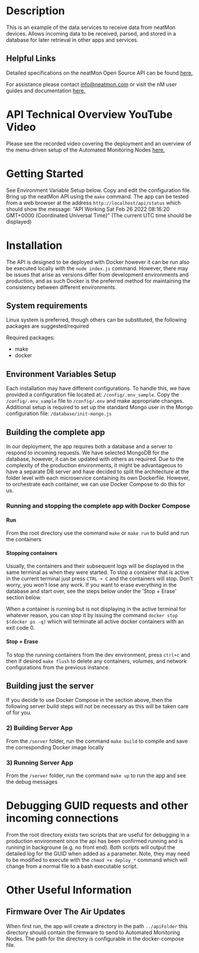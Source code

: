 # Description
This is an example of the data services to receive data from neatMon devices.  Allows incoming data to be received, parsed, and stored in a database for later retrieval in other apps and services.

## Helpful Links
Detailed specifications on the neatMon Open Source API can be found [here.](https://neatmon-inc.github.io/neatmon.api/)

For assistance please contact info@neatmon.com or visit the nM user guides and documentation [here.](https://info.neatmon.com/)

# API Technical Overview YouTube Video
Please see the recorded video covering the deployment and an overview of the menu-driven setup of the Automated Monitoring Nodes [here.](https://www.youtube.com/watch?v=SwGXM8TaJbA&t=304s)

# Getting Started
See Environment Variable Setup below. Copy and edit the configuration file.  Bring up the neatMon API using the `make` command. The app can be tested from a web browser at the address `http://localhost/api/status` which should show the message: "API Working Sat Feb 26 2022 08:16:20 GMT+0000 (Coordinated Universal Time)" (The current UTC time should be displayed)

# Installation
The API is designed to be deployed with Docker however it can be run also be executed locally with the `node index.js` command.  However, there may be issues that arise as versions differ from development environments and production, and as such Docker is the preferred method for maintaining the consistency between different environments.

## System requirements
Linux system is preferred, though others can be substituted, the following packages are suggested/required

Required packages:
* make
* docker

## Environment Variables Setup
Each installation may have different configurations.  To handle this, we have provided a configuration file located at: `/config/.env_sample`.  Copy the `/config/.env_sample` file to `/config/.env` and make appropriate changes.  Additional setup is required to set up the standard Mongo user in the Mongo configuration file: `/database/init-mongo.js`  

## Building the complete app
In our deployment, the app requires both a database and a server to respond to incoming requests.  We have selected MongoDB for the database, however, it can be updated with others as required.  Due to the complexity of the production environments, it might be advantageous to have a separate DB server and have decided to split the architecture at the folder level with each microservice containing its own Dockerfile.  However, to orchestrate each container, we can use Docker Compose to do this for us.

### Running and stopping the complete app with Docker Compose
#### Run
From the root directory use the command `make` or `make run` to build and run the containers

#### Stopping containers
Usually, the containers and their subsequent logs will be displayed in the same terminal as when they were started.  To stop a container that is active in the current terminal just press `CTRL + C` and the containers will stop.  Don't worry, you won't lose any work.  If you want to erase everything in the database and start over, see the steps below under the 'Stop + Erase' section below.

When a container is running but is not displaying in the active terminal for whatever reason, you can stop it by issuing the command `docker stop $(docker ps -q)` which will terminate all active docker containers with an exit code 0.
#### Stop + Erase
To stop the running containers from the dev environment, press `ctrl+c` and then if desired `make flush` to delete any containers, volumes, and network configurations from the previous instance.

## Building just the server
If you decide to use Docker Compose in the section above, then the following server build steps will not be necessary as this will be taken care of for you.

### 2) Building Server App
From the `/server` folder, run the command `make build` to compile and save the corresponding Docker image locally

### 3) Running Server App
From the `/server` folder, run the command `make up` to run the app and see the debug messages

# Debugging GUID requests and other incoming connections
From the root directory exists two scripts that are useful for debugging in a production environment once the api has been confirmed running and is running in backgroune (e.g. no front end).  Both scripts will output the detailed log for the GUID when added as a parameter.  Note, they may need to be modified to execute with the `chmod +x deploy_*` command which will change from a normal file to a bash executable script.

# Other Useful Information
## Firmware Over The Air Updates
When first run, the app will create a directory in the path `../apiFolder` this directory should contain the firmware to send to Automated Monitoring Nodes.  The path for the directory is configurable in the docker-compose file.
